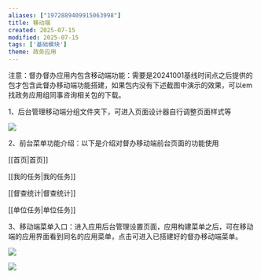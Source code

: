 ```yaml
---
aliases: ["1972889409915063998"]
title: 移动端
created: 2025-07-15
modified: 2025-07-15
tags: ['基础模块']
theme: 政务应用
---
```


注意：督办督办应用内包含移动端功能：需要是20241001基线时间点之后提供的包才包含此督办移动端功能搭建，如果包内没有下述截图中演示的效果，可以em找政务应用组同事咨询相关包的下载。

1、后台管理移动端分组文件夹下，可进入页面设计器自行调整页面样式等

![](4fc1765a6abb41902ec65a683415617b.jpg)

2、前台菜单功能介绍：以下是介绍对督办移动端前台页面的功能使用

[[首页|首页]]

[[我的任务|我的任务]]

[[督查统计|督查统计]]

[[单位任务|单位任务]]

3、移动端菜单入口：进入应用后台管理设置页面，应用构建菜单之后，可在移动端的应用界面看到同名的应用菜单，点击可进入已搭建好的督办移动端菜单。

![](0fd67ae765847d598e1b2cfdc5371796.jpg)

![](8e6263f6fd0cc9097c2105b5d4ea6298.jpg)